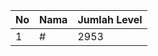 | No | Nama            | Jumlah Level |
|----|-----------------|--------------|
| 1  | #    |    2953        |
